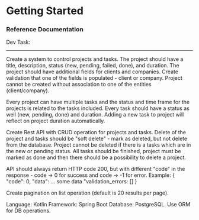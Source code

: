 # Getting Started

### Reference Documentation

Dev Task:

------
Create a system to control projects and tasks.
The project should have a title, description, status (new, pending, failed, done), and duration.
The project should have additional fields for clients and companies.
Create validation that one of the fields is populated - client or company.  Project cannot be created without association to one of the entities (client/company).

Every project can have multiple tasks and the status and time frame for the projects is related to the tasks included.
Every task should have a status as well (new, pending, done) and duration. Adding a new task to project will reflect on project duration automatically.

Create Rest API with CRUD operation for projects and tasks.
Delete of the project and tasks should be "soft delete" - mark as deleted, but not delete from the database.
Project cannot be deleted if there is a tasks which are in the new or pending status. All tasks should be finished, project must be marked as done and then there should be a possibility to delete a project.


API should always return HTTP code 200, but with different "code" in the response - code -> 0 for success and code -> -1 for error.
Example:
{
"code": 0,
"data": ... some data
"validation_errors: []
}

Create pagination on list operation (default is 20 results per page).

Language: Kotlin
Framework: Spring Boot
Database: PostgreSQL.
Use ORM for DB operations.